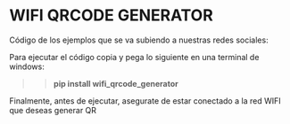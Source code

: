 # WIFI QRCODE GENERATOR
Código de los ejemplos que se va subiendo a nuestras redes sociales:
>
Para ejecutar el código copia y pega lo siguiente en una terminal de windows:
>
>>**pip install wifi_qrcode_generator**

Finalmente, antes de ejecutar, asegurate de estar conectado a la red WIFI que deseas generar QR
